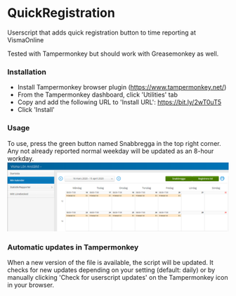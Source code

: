 # QuickRegistration
Userscript that adds quick registration button to time reporting at VismaOnline

Tested with Tampermonkey but should work with Greasemonkey as well.

### Installation
- Install Tampermonkey browser plugin (https://www.tampermonkey.net/)
- From the Tampermonkey dashboard, click 'Utilities' tab
- Copy and add the following URL to 'Install URL': https://bit.ly/2wT0uT5
- Click 'Install'

### Usage 
To use, press the green button named Snabbregga in the top right corner.
Any not already reported normal weekday will be updated as an 8-hour workday.
![Alt text](/example-screenshot.png?raw=true "Added button 'Snabbregga'")

### Automatic updates in Tampermonkey
When a new version of the file is available, the script will be updated. It checks for new updates depending on your setting (default: daily) or by manually clicking 'Check for userscript updates' on the Tampermonkey icon in your browser.

